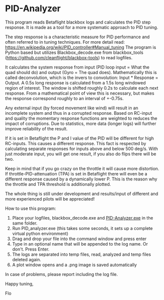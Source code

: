 # PID-Analyzer

This program reads Betaflight blackbox logs and calculates the PID step response. It is made as a tool for a more systematic approach to PID tuning.

The step response is a characteristic measure for PID performance and often referred to in tuning techniques.
For more detail read: https://en.wikipedia.org/wiki/PID_controller#Manual_tuning 
The program is Python based but utilizes Blackbox_decode.exe from blackbox_tools (https://github.com/cleanflight/blackbox-tools) to read logfiles.

It calculates the system response from input (PID loop input = What the quad should do) and output (Gyro = The quad does). Mathematically this is called deconvolution, which is the invers to convolution: Input * Response = Output. 
A 0.5s long response is calculated from a 1.5s long windowed region of interest. The window is shifted roughly 0.2s to calculate each next response. From a mathematical point of view this is necessary, but makes the response correspond roughly to an interval of +-0.75s.
 
Any external input (by forced movement like wind) will result in an incomplete system and thus in a corrupted response. Based on RC-input and quality the momentary response functions are weighted to reduces the impact of corruptions. Due to statistics, more data (longer logs) will further improve reliability of the result. 

If it is set in Betaflight the P and I value of the PID will be different for high RC-inputs. This causes a different response. This fact is respected by calculating separate responses for inputs above and below 500 deg/s. With just moderate input, you will get one result, if you also do flips there will be two.

Keep in mind that if you go crazy on the throttle it will cause more distortion.  If throttle-PID-attenuation (TPA) is set in Betaflight there will even be a different response caused by a dynamically lower P. This is the reason why the throttle and TPA threshold is additionally plotted.

The whole thing is still under development and results/input of different and more experienced pilots will be appreciated!
 
How to use this program:
1. Place your logfiles, blackbox_decode.exe and [PID-Analyzer.exe](https://www.dropbox.com/s/e2vjbzw7hauu6k4/PID-Analyzer_0.11.exe?dl=0) in the same folder.
2. Run PID_analyzer.exe (this takes some seconds, it sets up a complete virtual python environment)
3. Drag and drop your file into the command window and press enter
4. Type in an optional name that will be appended to the log name. Or don't. Press Enter.
5. The logs are separated into temp files, read, analyzed and temp files deleted again. 
6. A plot window opens and a .png image is saved automatically

In case of problems, please report including the log file.




Happy tuning,

Flo